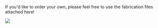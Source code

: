 If you'd like to order your own, please feel free to use the fabrication files attached here!


![](https://github.com/ovidiu4/smart-plant-monitor/blob/main/hardware/Schematic_Plant%20Monitor%20SMD%20V2_2023-04-13.png)
